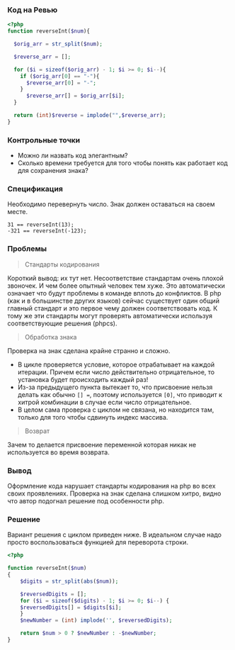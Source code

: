 ### Код на Ревью

```php
<?php
function reverseInt($num){

  $orig_arr = str_split($num);

  $reverse_arr = [];

  for ($i = sizeof($orig_arr) - 1; $i >= 0; $i--){
    if ($orig_arr[0] == "-"){
      $reverse_arr[0] = "-";
    }
      $reverse_arr[] = $orig_arr[$i];
  }

  return (int)$reverse = implode("",$reverse_arr);
}
```

### Контрольные точки

* Можно ли назвать код элегантным?
* Сколько времени требуется для того чтобы понять как работает код для сохранения знака?

### Спецификация

Необходимо перевернуть число. Знак должен оставаться на своем месте.

```
31 == reverseInt(13);
-321 == reverseInt(-123);
```

### Проблемы

> Стандарты кодирования

Короткий вывод: их тут нет. Несоответствие стандартам очень плохой звоночек. И чем более опытный человек тем хуже. Это автоматически означает
что будут проблемы в команде вплоть до конфликтов. В php (как и в большинстве других языков) сейчас существует один общий главный стандарт
и это первое чему должен соответствовать код. К тому же эти стандарты могут проверять автоматически используя соответствующие решения (phpcs).

> Обработка знака

Проверка на знак сделана крайне странно и сложно.

* В цикле проверяется условие, которое отрабатывает на каждой итерации. Причем если число действительно отрицательное, то установка будет
  происходить каждый раз!
* Из-за предыдущего пункта вытекает то, что присвоение нельзя делать как обычно `[] =`, поэтому используется `[0]`, что приводит к хитрой
  комбинации в случае если число отрицательное.
* В целом сама проверка с циклом не связана, но находится там, только для того чтобы сдвинуть индекс массива.

> Возврат

Зачем то делается присвоение переменной которая никак не используется во время возврата.

### Вывод

Оформление кода нарушает стандарты кодирования на php во всех своих проявлениях. Проверка на знак сделана слишком хитро, видно что
автор подогнал решение под особенности php.

### Решение

Вариант решения с циклом приведен ниже. В идеальном случае надо просто воспользоваться функцией для переворота строки.

```php
<?php

function reverseInt($num)
{
    $digits = str_split(abs($num));

    $reversedDigits = [];
    for ($i = sizeof($digits) - 1; $i >= 0; $i--) {
	$reversedDigits[] = $digits[$i];
    }
    $newNumber = (int) implode('', $reversedDigits);

    return $num > 0 ? $newNumber : -$newNumber;
}
```
